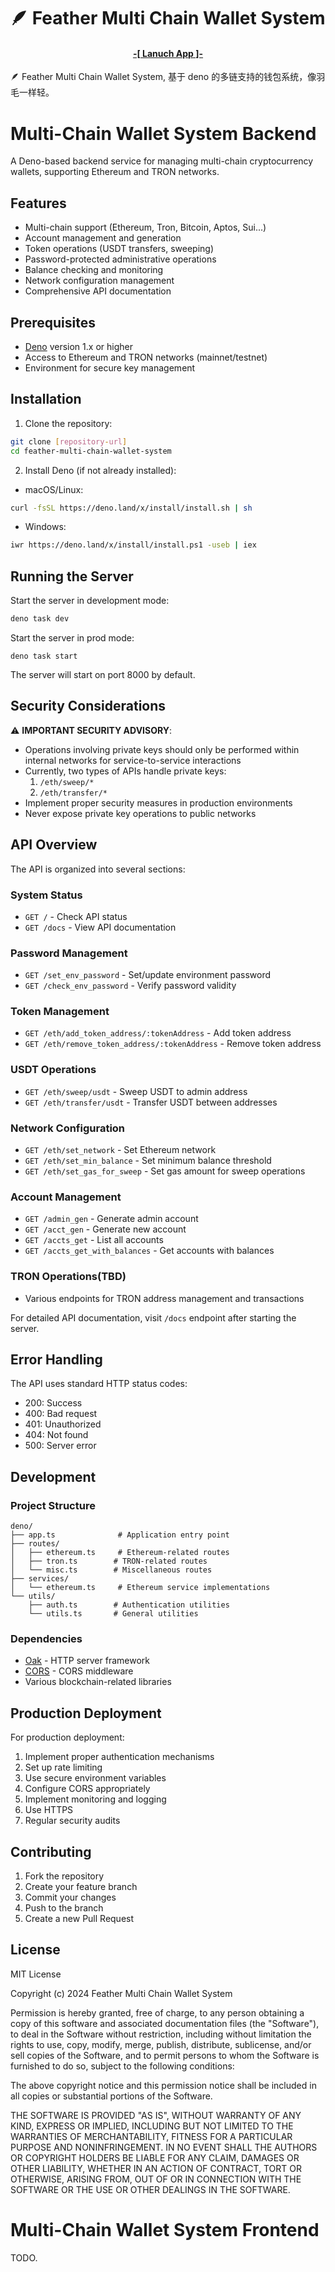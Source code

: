 # 🪶 Feather Multi Chain Wallet System

<h4 align="center">
  <a href="TODO"> -[ Lanuch App ]- </a>
</h4>


🪶 Feather Multi Chain Wallet System, 基于 deno 的多链支持的钱包系统，像羽毛一样轻。

# Multi-Chain Wallet System Backend

A Deno-based backend service for managing multi-chain cryptocurrency wallets, supporting Ethereum and TRON networks.

## Features

- Multi-chain support (Ethereum, Tron, Bitcoin, Aptos, Sui...)
- Account management and generation
- Token operations (USDT transfers, sweeping)
- Password-protected administrative operations
- Balance checking and monitoring
- Network configuration management
- Comprehensive API documentation

## Prerequisites

- [Deno](https://deno.land/) version 1.x or higher
- Access to Ethereum and TRON networks (mainnet/testnet)
- Environment for secure key management

## Installation

1. Clone the repository:
```bash
git clone [repository-url]
cd feather-multi-chain-wallet-system
```

2. Install Deno (if not already installed):
- macOS/Linux:
```bash
curl -fsSL https://deno.land/x/install/install.sh | sh
```
- Windows:
```bash
iwr https://deno.land/x/install/install.ps1 -useb | iex
```

## Running the Server

Start the server in development mode:

```bash
deno task dev
```

Start the server in prod mode:

```
deno task start
```

The server will start on port 8000 by default.

## Security Considerations

⚠️ **IMPORTANT SECURITY ADVISORY**:
- Operations involving private keys should only be performed within internal networks for service-to-service interactions
- Currently, two types of APIs handle private keys:
  1. `/eth/sweep/*`
  2. `/eth/transfer/*`
- Implement proper security measures in production environments
- Never expose private key operations to public networks

## API Overview

The API is organized into several sections:

### System Status
- `GET /` - Check API status
- `GET /docs` - View API documentation

### Password Management
- `GET /set_env_password` - Set/update environment password
- `GET /check_env_password` - Verify password validity

### Token Management
- `GET /eth/add_token_address/:tokenAddress` - Add token address
- `GET /eth/remove_token_address/:tokenAddress` - Remove token address

### USDT Operations
- `GET /eth/sweep/usdt` - Sweep USDT to admin address
- `GET /eth/transfer/usdt` - Transfer USDT between addresses

### Network Configuration
- `GET /eth/set_network` - Set Ethereum network
- `GET /eth/set_min_balance` - Set minimum balance threshold
- `GET /eth/set_gas_for_sweep` - Set gas amount for sweep operations

### Account Management
- `GET /admin_gen` - Generate admin account
- `GET /acct_gen` - Generate new account
- `GET /accts_get` - List all accounts
- `GET /accts_get_with_balances` - Get accounts with balances

### TRON Operations(TBD)
- Various endpoints for TRON address management and transactions

For detailed API documentation, visit `/docs` endpoint after starting the server.

## Error Handling

The API uses standard HTTP status codes:
- 200: Success
- 400: Bad request
- 401: Unauthorized
- 404: Not found
- 500: Server error

## Development

### Project Structure

```
deno/
├── app.ts              # Application entry point
├── routes/            
│   ├── ethereum.ts     # Ethereum-related routes
│   ├── tron.ts        # TRON-related routes
│   └── misc.ts        # Miscellaneous routes
├── services/
│   └── ethereum.ts     # Ethereum service implementations
└── utils/
    ├── auth.ts        # Authentication utilities
    └── utils.ts       # General utilities
```

### Dependencies

- [Oak](https://deno.land/x/oak) - HTTP server framework
- [CORS](https://deno.land/x/cors) - CORS middleware
- Various blockchain-related libraries

## Production Deployment

For production deployment:

1. Implement proper authentication mechanisms
2. Set up rate limiting
3. Use secure environment variables
4. Configure CORS appropriately
5. Implement monitoring and logging
6. Use HTTPS
7. Regular security audits

## Contributing

1. Fork the repository
2. Create your feature branch
3. Commit your changes
4. Push to the branch
5. Create a new Pull Request

## License

MIT License

Copyright (c) 2024 Feather Multi Chain Wallet System

Permission is hereby granted, free of charge, to any person obtaining a copy
of this software and associated documentation files (the "Software"), to deal
in the Software without restriction, including without limitation the rights
to use, copy, modify, merge, publish, distribute, sublicense, and/or sell
copies of the Software, and to permit persons to whom the Software is
furnished to do so, subject to the following conditions:

The above copyright notice and this permission notice shall be included in all
copies or substantial portions of the Software.

THE SOFTWARE IS PROVIDED "AS IS", WITHOUT WARRANTY OF ANY KIND, EXPRESS OR
IMPLIED, INCLUDING BUT NOT LIMITED TO THE WARRANTIES OF MERCHANTABILITY,
FITNESS FOR A PARTICULAR PURPOSE AND NONINFRINGEMENT. IN NO EVENT SHALL THE
AUTHORS OR COPYRIGHT HOLDERS BE LIABLE FOR ANY CLAIM, DAMAGES OR OTHER
LIABILITY, WHETHER IN AN ACTION OF CONTRACT, TORT OR OTHERWISE, ARISING FROM,
OUT OF OR IN CONNECTION WITH THE SOFTWARE OR THE USE OR OTHER DEALINGS IN THE
SOFTWARE.

# Multi-Chain Wallet System Frontend

TODO.

